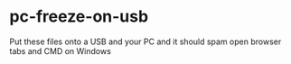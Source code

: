 # pc-freeze-on-usb
Put these files onto a USB and your PC and it should spam open browser tabs and CMD on Windows
